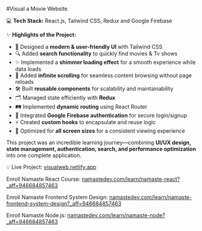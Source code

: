 #Visual a Movie Website.

💻 **Tech Stack:** React.js, Tailwind CSS, Redux and Google Firebase

✨ **Highlights of the Project:**

- 🎨 Designed a **modern & user-friendly UI** with Tailwind CSS
- 🔍 Added **search functionality** to quickly find movies & Tv shows
- ✨ Implemented a **shimmer loading effect** for a smooth experience while data loads
- 🔄 Added **infinite scrolling** for seamless content browsing without page reloads
- 🛠 Built **reusable components** for scalability and maintainability
- 🗂 Managed state efficiently with **Redux**
- 🛤 Implemented **dynamic routing** using React Router
- 🔐 Integrated **Google Firebase authentication** for secure login/signup
- ⚡ Created **custom hooks** to encapsulate and reuse logic
- 📱 Optimized for **all screen sizes** for a consistent viewing experience

This project was an incredible learning journey—combining **UI/UX design, state management, authentication, search, and performance optimization** into one complete application.

💡 Live Project: [visualweb.netlify.app](https://visualweb.netlify.app)

Enroll Namaste React Course: [namastedev.com/learn/namaste-react?_aff=946684857463](https://namastedev.com/learn/namaste-react?_aff=946684857463)

Enroll Namaste Frontend System Design: [namastedev.com/learn/namaste-frontend-system-design?_aff=946684857463](https://namastedev.com/learn/namaste-frontend-system-design?_aff=946684857463)

Enroll Namaste Node.js: [namastedev.com/learn/namaste-node?_aff=946684857463](https://namastedev.com/learn/namaste-node?_aff=946684857463)
